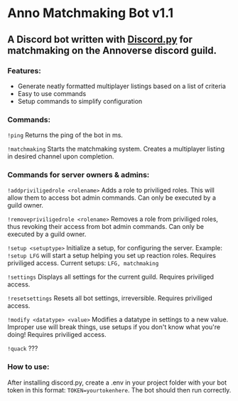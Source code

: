 # Anno Matchmaking Bot v1.1

## A Discord bot written with [Discord.py](https://github.com/Rapptz/discord.py)  for matchmaking on the Annoverse discord guild.

### Features:
 - Generate neatly formatted multiplayer listings based on a list of criteria
 - Easy to use commands
 - Setup commands to simplify configuration

### Commands:
`!ping` Returns the ping of the bot in ms.

`!matchmaking` Starts the matchmaking system. Creates a multiplayer listing in desired channel upon completion.

### Commands for server owners & admins:
`!addpriviligedrole <rolename>` Adds a role to priviliged roles. This will allow them to access bot admin commands. Can only be executed by a guild owner.

`!removepriviligedrole <rolename>` Removes a role from priviliged roles, thus revoking their access from bot admin commands. Can only be executed by a guild owner.

`!setup <setuptype>` Initialize a setup, for configuring the server. Example: `!setup LFG` will start a setup helping you set up reaction roles. Requires priviliged access. Current setups: `LFG, matchmaking`

`!settings` Displays all settings for the current guild. Requires priviliged access.

`!resetsettings` Resets all bot settings, irreversible. Requires priviliged access.

`!modify <datatype> <value>` Modifies a datatype in settings to a new value. Improper use will break things, use setups if you don't know what you're doing! Requires priviliged access.

`!quack` ???
### How to use:
After installing discord.py, create a .env in your project folder with your bot token in this format: `TOKEN=yourtokenhere`. The bot should then run correctly.


